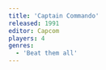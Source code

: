 ```yaml
---
title: 'Captain Commando'
released: 1991
editor: Capcom
players: 4
genres:
  - 'Beat them all'
---
```

